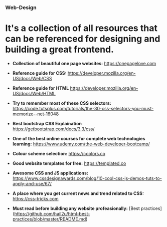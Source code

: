 ### Web-Design
# It's a collection of all resources that can be referenced for designing and building a great frontend.

- **Collection of beautiful one page websites:**
https://onepagelove.com

- **Reference guide for CSS:**
https://developer.mozilla.org/en-US/docs/Web/CSS

- **Reference guide for HTML**
https://developer.mozilla.org/en-US/docs/Web/HTML

- **Try to remember most of these CSS selectors:**
https://code.tutsplus.com/tutorials/the-30-css-selectors-you-must-memorize--net-16048

- **Best bootstrap CSS Explaination**
https://getbootstrap.com/docs/3.3/css/

- **One of the best online courses for complete web technologies learning:**
https://www.udemy.com/the-web-developer-bootcamp/

- **Colour scheme selection:**
https://coolors.co

- **Good website templates for free:**
https://templated.co

- **Awesome CSS and JS applications:**
https://www.cssdesignawards.com/blog/10-cool-css-js-demos-tuts-to-apply-and-use/67/

- **A place where you get current news and trend related to CSS:**
https://css-tricks.com

- **Must read before building any website profeasionally:**
[Best practices] (https://github.com/hail2u/html-best-practices/blob/master/README.md)


